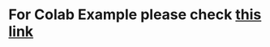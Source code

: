 # For Colab Example please check [this link](https://colab.research.google.com/drive/1hsBbFixs-pE4LMaG0U37Q4z3ZW8B104C?usp=sharing)
